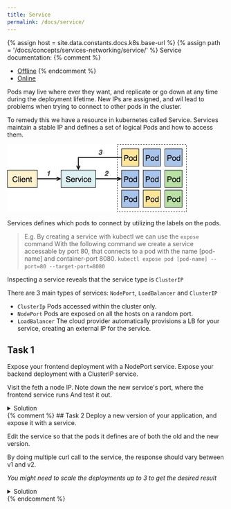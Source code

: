 ```yaml
---
title: Service
permalink: /docs/service/
---
```

{% assign host = site.data.constants.docs.k8s.base-url %}
{% assign path = '/docs/concepts/services-networking/service/' %}
Service documentation:
{% comment %}
* [Offline]({{host.offline}}{{path}})
{% endcomment %}
* [Online]({{host.online}}{{path}})

Pods may live where ever they want, and replicate or go down at any time during the deployment lifetime. New IPs are assigned, and wil lead to problems when trying to connect to other pods in the cluster.

To remedy this we have a resource in kubernetes called Service.
Services maintain a stable IP and defines a set of logical Pods and how to access them.

![text](../../img/k8s-service-pod-access.jpg)

Services defines which pods to connect by utilizing the labels on the pods.

> E.g. By creating a service with kubectl we can use the `expose` command
With the following command we create a service accessable by port 80,
that connects to a pod with the name [pod-name] and container-port 8080.
`kubectl expose pod [pod-name] --port=80 --target-port=8080`

Inspecting a service reveals that the service type is `ClusterIP`

There are 3 main types of services: `NodePort`, `LoadBalancer` and `ClusterIP`
- `ClusterIp` Pods accessed within the cluster only.
- `NodePort` Pods are exposed on all the hosts on a random port.
- `LoadBalancer` The cloud provider automatically provisions a LB for your service, creating an external IP for the service.


## Task 1

Expose your frontend deployment with a NodePort service.
Expose your backend deployment with a ClusterIP service.

Visit the feth a node IP.
Note down the new service's port, where the frontend service runs
And test it out.

<details>
 <summary>Solution</summary>
 <div markdown="1">

### Solution 1: Exposing a pod with service
Frontend:
- `kubectl expose deployment ez-frontend --target-port 8080 --type NodePort`
- `kubectl get svc` # Note the first part of the Port `34567:8080`
- `kubectl get nodes -o wide` 
- Paste one of the node ips into a browser followed by the generated port number.

Backend:
- `kubectl expose deployment ez-backend --target-port 8080`
 </div>
</details>
{% comment %}
## Task 2
Deploy a new version of your application, and expose it with a service.

Edit the service so that the pods it defines are of both the old and the new version.

By doing multiple curl call to the service, the response should vary between v1 and v2.

*You might need to scale the deployments up to 3 to get the desired result*

<details>
 <summary>Solution</summary>
 <div markdown="1">

### Solution 2: versioning

- Change the deployment name and version.
- `kubectl apply -f deployment.yaml` to deploy the new version
- `kubectl expose [pod-name] ... ` as the last task  
- `kubectl edit svc [svc-name]`
under the `selector tag`, remove all other tags other than `k8s-app: ...`
this will select all pods with the `k8s-app:my-app` label which should be both versions.

 </div>
</details>
{% endcomment %}
